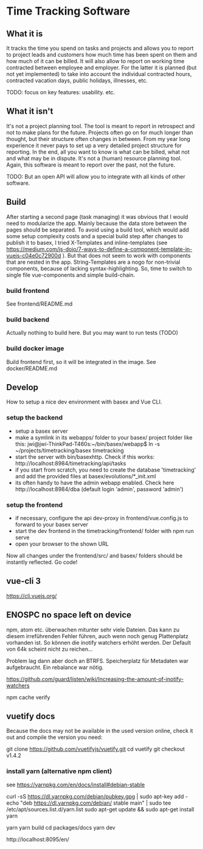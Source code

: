 # Time Tracking Software

## What it is
It tracks the time you spend on tasks and projects and allows you to report to project leads and customers how much time has been spent on them and how much of it can be billed. It will also allow to report on working time contracted between employee and employer. For the latter it is planned (but not yet implemented) to take into account the individual contracted hours, contracted vacation days, public holidays, illnesses, etc.

TODO: focus on key features: usability. etc.

## What it isn't
It's not a project planning tool. The tool is meant to report in retrospect and not to make plans for the future. Projects often go on for much longer than thought, but their structure often changes in between. From my year long experience it never pays to set up a very detailed project structure for reporting. In the end, all you want to know is what can be billed, what not and what may be in dispute.
It's not a (human) resource planning tool. Again, this software is meant to report over the past, not the future.

TODO: But an open API will allow you to integrate with all kinds of other software.

## Build

After starting a second page (task managing) it was obvious that I would need to modularize the app. Mainly because the data store between the pages should be separated. To avoid using a build tool, which would add some setup complexity costs and a special build step after changes to publish it to basex, I tried X-Templates and inline-templates (see https://medium.com/js-dojo/7-ways-to-define-a-component-template-in-vuejs-c04e0c72900d ). But that does not seem to work with components that are nested in the app. String-Templates are a nogo for non-trivial components, because of lacking syntax-highlighting. So, time to switch to single file vue-components and simple build-chain.

### build frontend
See frontend/README.md

### build backend
Actually nothing to build here. But you may want to run tests (TODO)

### build docker image
Build frontend first, so it will be integrated in the image.
See docker/README.md

## Develop
How to setup a nice dev environment with basex and Vue CLI.

### setup the backend
* setup a basex server
* make a symlink in its webapps/ folder to your basex/ project folder like this:
  jwi@jwi-ThinkPad-T460s:~/bin/basex/webapp$ ln -s ~/projects/timetracking/basex timetracking
* start the server with bin/basexhttp. Check if this works: http://localhost:8984/timetracking/api/tasks
* if you start from scratch, you need to create the database 'timetracking' and add the provided files at basex/evolutions/*_init.xml
* its often handy to have the admin webapp enabled. Check here http://localhost:8984/dba (default login 'admin', password 'admin')

### setup the frontend
* if necessary, configure the api dev-proxy in frontend/vue.config.js to forward to your basex server
* start the dev frontend in the timetracking/frontend/ folder with
  npm run serve
* open your browser to the shown URL

Now all changes under the frontend/src/ and basex/ folders should be instantly reflected. Go code!

## vue-cli 3

https://cli.vuejs.org/


## ENOSPC no space left on device
npm, atom etc. überwachen mitunter sehr viele Dateien. Das kann zu diesem irreführenden Fehler führen, auch wenn noch genug Plattenplatz vorhanden ist.
So können die inotify watchers erhöht werden. Der Default von 64k scheint nicht zu reichen...

Problem lag dann aber doch an BTRFS. Speicherplatz für Metadaten war aufgebraucht. Ein rebalance war nötig.

https://github.com/guard/listen/wiki/Increasing-the-amount-of-inotify-watchers

npm cache verify

## vuetify docs
Because the docs may not be available in the used version online, check it out and compile the version you need:

 git clone https://github.com/vuetifyjs/vuetify.git
 cd vuetify
 git checkout v1.4.2

### install yarn (alternative npm client)

see https://yarnpkg.com/en/docs/install#debian-stable

 curl -sS https://dl.yarnpkg.com/debian/pubkey.gpg | sudo apt-key add -
 echo "deb https://dl.yarnpkg.com/debian/ stable main" | sudo tee /etc/apt/sources.list.d/yarn.list
 sudo apt-get update && sudo apt-get install yarn

 yarn
 yarn build
 cd packages/docs
 yarn dev

http://localhost:8095/en/
